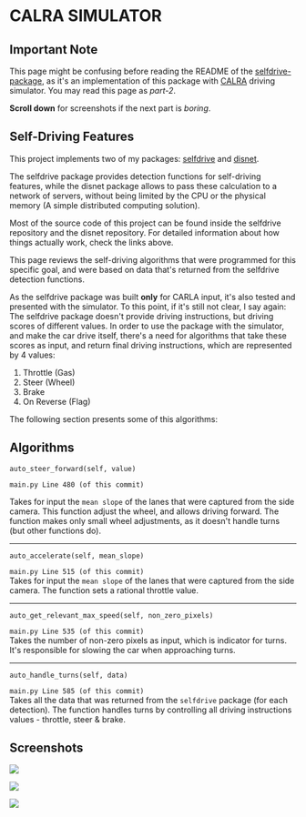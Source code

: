 # CALRA SIMULATOR

## Important Note 
This page might be confusing before reading the README of the [selfdrive-package](https://github.com/orid2004/selfdrive-package), as it's an implementation of this package with [CALRA](http://carla.org/) driving simulator. You may read this page as *part-2*.

**Scroll down** for screenshots if the next part is *boring*.

## Self-Driving Features

This project implements two of my packages: [selfdrive](https://github.com/orid2004/selfdrive-package) and [disnet](https://github.com/orid2004/disnet-package). 

The selfdrive package provides detection functions for self-driving features, while the disnet package allows to pass these calculation to a network of servers, without being limited by the CPU or the physical memory (A simple distributed computing solution).

Most of the source code of this project can be found inside the selfdrive repository and the disnet repository. For detailed information about how things actually work, check the links above.

This page reviews the self-driving algorithms that were programmed for this specific goal, and were based on data that's returned from the selfdrive detection functions.

As the selfdrive package was built **only** for CARLA input, it's also tested and presented with the simulator. To this point, if it's still not clear, I say again: The selfdrive package doesn't provide driving instructions, but driving scores of different values. In order to use the package with the simulator, and make the car drive itself, there's a need for algorithms that take these scores as input, and return final driving instructions, which are represented by 4 values:  

1. Throttle (Gas)
2. Steer (Wheel)
3. Brake
3. On Reverse (Flag)

The following section presents some of this algorithms:

## Algorithms

```
auto_steer_forward(self, value)
```  
`main.py Line 480 (of this commit)`  

Takes for input the `mean slope` of the lanes that were captured from the side camera. This function adjust the wheel, and allows driving forward. The function makes only small wheel adjustments, as it doesn't handle turns (but other functions do).

___

```
auto_accelerate(self, mean_slope)
```
`main.py Line 515 (of this commit)`  
Takes for input the `mean slope` of the lanes that were captured from the side camera. The function sets a rational throttle value.


____
```
auto_get_relevant_max_speed(self, non_zero_pixels)
```
`main.py Line 535 (of this commit)`  
Takes the number of non-zero pixels as input, which is indicator for turns. It's responsible for slowing the car when approaching turns. 


____
```
auto_handle_turns(self, data)
```
`main.py Line 585 (of this commit)`   
Takes all the data that was returned from the `selfdrive` package (for each detection). The function handles turns by controlling all driving instructions values - throttle, steer & brake.

## Screenshots
![](https://i.ibb.co/pQrwnyB/Picture2.png)

![](https://i.postimg.cc/LqFx4KvS/Picture3.jpg)

![](https://i.postimg.cc/QFT6rxQS/Picture4.png)
